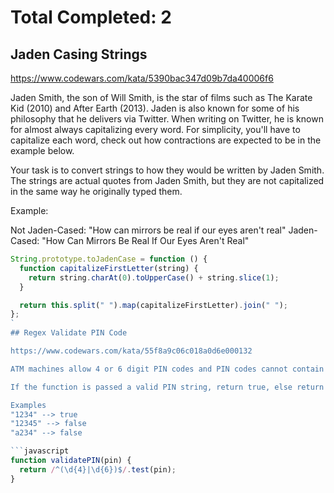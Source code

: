# Total Completed: 2

## Jaden Casing Strings

https://www.codewars.com/kata/5390bac347d09b7da40006f6

Jaden Smith, the son of Will Smith, is the star of films such as The Karate Kid (2010) and After Earth (2013). Jaden is also known for some of his philosophy that he delivers via Twitter. When writing on Twitter, he is known for almost always capitalizing every word. For simplicity, you'll have to capitalize each word, check out how contractions are expected to be in the example below.

Your task is to convert strings to how they would be written by Jaden Smith. The strings are actual quotes from Jaden Smith, but they are not capitalized in the same way he originally typed them.

Example:

Not Jaden-Cased: "How can mirrors be real if our eyes aren't real"
Jaden-Cased: "How Can Mirrors Be Real If Our Eyes Aren't Real"

```javascript
String.prototype.toJadenCase = function () {
  function capitalizeFirstLetter(string) {
    return string.charAt(0).toUpperCase() + string.slice(1);
  }

  return this.split(" ").map(capitalizeFirstLetter).join(" ");
};
`
## Regex Validate PIN Code

https://www.codewars.com/kata/55f8a9c06c018a0d6e000132

ATM machines allow 4 or 6 digit PIN codes and PIN codes cannot contain anything but exactly 4 digits or exactly 6 digits.

If the function is passed a valid PIN string, return true, else return false.

Examples
"1234" --> true
"12345" --> false
"a234" --> false

```javascript
function validatePIN(pin) {
  return /^(\d{4}|\d{6})$/.test(pin);
}
```
